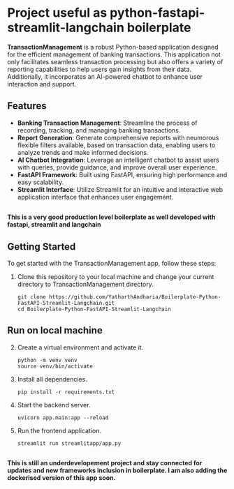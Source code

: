 # Project useful as python-fastapi-streamlit-langchain boilerplate
**TransactionManagement** is a robust Python-based application designed for the efficient management of banking transactions. This application not only facilitates seamless transaction processing but also offers a variety of reporting capabilities to help users gain insights from their data. Additionally, it incorporates an AI-powered chatbot to enhance user interaction and support.

## Features
- **Banking Transaction Management**: Streamline the process of recording, tracking, and managing banking transactions.
- **Report Generation**: Generate comprehensive reports with neumorous flexible filters available, based on transaction data, enabling users to analyze trends and make informed decisions.
- **AI Chatbot Integration**: Leverage an intelligent chatbot to assist users with queries, provide guidance, and improve overall user experience.
- **FastAPI Framework**: Built using FastAPI, ensuring high performance and easy scalability.
- **Streamlit Interface**: Utilize Streamlit for an intuitive and interactive web application interface that enhances user engagement.

##
**This is a very good production level boilerplate as well developed with fastapi, streamlit and langchain**
## Getting Started
To get started with the TransactionManagement app, follow these steps:
1. Clone this repository to your local machine and change your current directory to TransactionManagement directory.
    ```
    git clone https://github.com/YatharthAndharia/Boilerplate-Python-FastAPI-Streamlit-Langchain.git
    cd Boilerplate-Python-FastAPI-Streamlit-Langchain
    ```
## Run on local machine
2. Create a virtual environment and activate it.
    ```
    python -m venv venv
    source venv/bin/activate
    ```
3. Install all dependencies.
    ```
    pip install -r requirements.txt
    ```
4. Start the backend server.
    ```
    uvicorn app.main:app --reload
    ```
5. Run the frontend application.
    ```
    streamlit run streamlitapp/app.py
    ```

##
**This is still an underdevelopement project and stay connected for updates and new frameworks inclusion in boilerplate. I am also adding the dockerised version of this app soon.**